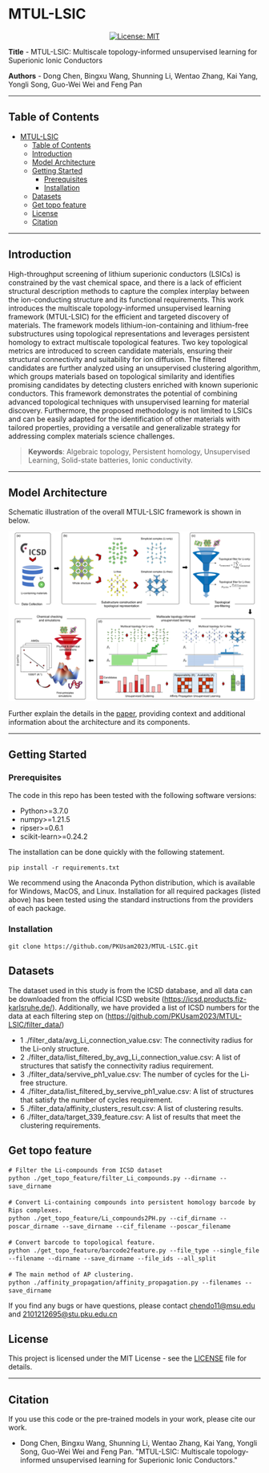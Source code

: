 # MTUL-LSIC

<div align='center'>
 
<!-- [![preprint](https://img.shields.io/static/v1?label=arXiv&message=2310.12508&color=B31B1B)](https://www.google.com/) -->
[![License: MIT](https://img.shields.io/badge/License-MIT-yellow.svg)](https://opensource.org/licenses/MIT)

</div>

**Title** - MTUL-LSIC: Multiscale topology-informed unsupervised learning for Superionic Ionic Conductors

**Authors** - Dong Chen, Bingxu Wang, Shunning Li, Wentao Zhang, Kai Yang, Yongli Song, Guo-Wei Wei and Feng Pan

---

## Table of Contents

- [MTUL-LSIC](#MTUL-LSIC)
  - [Table of Contents](#table-of-contents)
  - [Introduction](#introduction)
  - [Model Architecture](#model-architecture)
  - [Getting Started](#getting-started)
    - [Prerequisites](#prerequisites)
    - [Installation](#installation)
  - [Datasets](#datasets)
  - [Get topo feature](#get-topo-feature)
  - [License](#license)
  - [Citation](#citation)

---

## Introduction

High-throughput screening of lithium superionic conductors (LSICs) is constrained by the vast chemical space, and there is a lack of efficient structural description methods to capture the complex interplay between the ion-conducting structure and its functional requirements. This work introduces the multiscale topology-informed unsupervised learning framework (MTUL-LSIC) for the efficient and targeted discovery of materials. The framework models lithium-ion-containing and lithium-free substructures using topological representations and leverages persistent homology to extract multiscale topological features. Two key topological metrics are introduced to screen candidate materials, ensuring their structural connectivity and suitability for ion diffusion. The filtered candidates are further analyzed using an unsupervised clustering algorithm, which groups materials based on topological similarity and identifies promising candidates by detecting clusters enriched with known superionic conductors. This framework demonstrates the potential of combining advanced topological techniques with unsupervised learning for material discovery. Furthermore, the proposed methodology is not limited to LSICs and can be easily adapted for the identification of other materials with tailored properties, providing a versatile and generalizable strategy for addressing complex materials science challenges.

> **Keywords**: Algebraic topology, Persistent homology, Unsupervised Learning, Solid-state batteries, Ionic conductivity.

---

## Model Architecture

Schematic illustration of the overall MTUL-LSIC framework is shown in below.

![Model Architecture](Fig_workflow.png)

Further explain the details in the [paper](https://github.com/PKUsam2023/MTUL-LSIC), providing context and additional information about the architecture and its components.

---

## Getting Started

### Prerequisites

The code in this repo has been tested with the following software versions:
- Python>=3.7.0
- numpy>=1.21.5
- ripser>=0.6.1
- scikit-learn>=0.24.2

The installation can be done quickly with the following statement.

```
pip install -r requirements.txt
```

We recommend using the Anaconda Python distribution, which is available for Windows, MacOS, and Linux. Installation for all required packages (listed above) has been tested using the standard instructions from the providers of each package.

### Installation

```
git clone https://github.com/PKUsam2023/MTUL-LSIC.git
```

## Datasets

The dataset used in this study is from the ICSD database, and all data can be downloaded from the official ICSD website (https://icsd.products.fiz-karlsruhe.de/). Additionally, we have provided a list of ICSD numbers for the data at each filtering step on (https://github.com/PKUsam2023/MTUL-LSIC/filter_data/)

- 1 ./filter_data/avg_Li_connection_value.csv: The connectivity radius for the Li-only structure.
- 2 ./filter_data/list_filtered_by_avg_Li_connection_value.csv: A list of structures that satisfy the connectivity radius requirement.
- 3 ./filter_data/servive_ph1_value.csv: The number of cycles for the Li-free structure. 
- 4 ./filter_data/list_filtered_by_servive_ph1_value.csv: A list of structures that satisfy the number of cycles requirement.
- 5 ./filter_data/affinity_clusters_result.csv: A list of clustering results.
- 6 ./filter_data/target_339_feature.csv: A list of results that meet the clustering requirements.

## Get topo feature

```shell
# Filter the Li-compounds from ICSD dataset
python ./get_topo_feature/filter_Li_compounds.py --dirname --save_dirname

# Convert Li-containing compounds into persistent homology barcode by Rips complexes.
python ./get_topo_feature/Li_compounds2PH.py --cif_dirname --poscar_dirname --save_dirname --cif_filename --poscar_filename

# Convert barcode to topological feature.
python ./get_topo_feature/barcode2feature.py --file_type --single_file --filename --dirname --save_dirname --file_ids --all_split

# The main method of AP clustering.
python ./affinity_propagation/affinity_propagation.py --filenames --save_dirname

```

If you find any bugs or have questions, please contact chendo11@msu.edu and 2101212695@stu.pku.edu.cn

## License

This project is licensed under the MIT License - see the [LICENSE](LICENSE) file for details.

---

## Citation

If you use this code or the pre-trained models in your work, please cite our work. 
- Dong Chen, Bingxu Wang, Shunning Li, Wentao Zhang, Kai Yang, Yongli Song, Guo-Wei Wei and Feng Pan. "MTUL-LSIC: Multiscale topology-informed unsupervised learning for Superionic Ionic Conductors."
